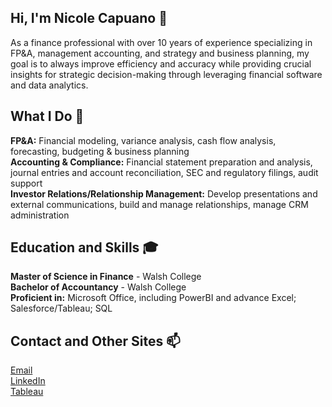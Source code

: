 ## Hi, I'm Nicole Capuano 👋 
As a finance professional with over 10 years of experience specializing in FP&A, management accounting, and strategy and business planning, my goal is to always improve efficiency and accuracy while providing crucial insights for strategic decision-making through leveraging financial software and data analytics. 

## What I Do 💼
**FP&A:** Financial modeling, variance analysis, cash flow analysis, forecasting, budgeting & business planning  
**Accounting & Compliance:** Financial statement preparation and analysis, journal entries and account reconciliation, SEC and regulatory filings, audit support  
**Investor Relations/Relationship Management:** Develop presentations and external communications, build and manage relationships, manage CRM administration

## Education and Skills 🎓
**Master of Science in Finance** - Walsh College  
**Bachelor of Accountancy** - Walsh College  
**Proficient in:** Microsoft Office, including PowerBI and advance Excel; Salesforce/Tableau; SQL

## Contact and Other Sites 📫
[Email](mailto:nicole.capuano@outlook.com)  
[LinkedIn](https://www.linkedin.com/in/nicole-capuano)  
[Tableau](https://public.tableau.com/app/profile/nicole.capuano)  
<!--
**ncapuan01/ncapuan01** is a ✨ _special_ ✨ repository because its `README.md` (this file) appears on your GitHub profile.

Here are some ideas to get you started:

- 🔭 I’m currently working on ...
- 🌱 I’m currently learning ...
- 👯 I’m looking to collaborate on ...
- 🤔 I’m looking for help with ...
- 💬 Ask me about ...
- 📫 How to reach me: ...
- 😄 Pronouns: ...
- ⚡ Fun fact: ...
-->
